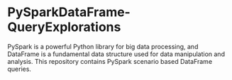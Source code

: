 # PySparkDataFrame-QueryExplorations
PySpark is a powerful Python library for big data processing, and DataFrame is a fundamental data structure used for data manipulation and analysis. This repository contains PySpark scenario based DataFrame queries.
